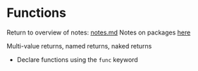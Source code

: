# Functions
Return to overview of notes: [notes.md](../notes.md)
Notes on packages [here](../packages/packages.md)

Multi-value returns, named returns, naked returns
- Declare functions using the `func` keyword